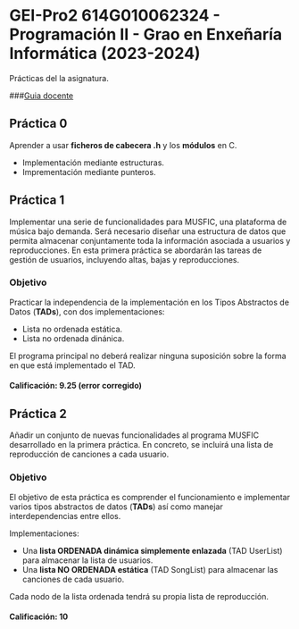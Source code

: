 # GEI-Pro2 614G010062324 - Programación II - Grao en Enxeñaría Informática (2023-2024)

Prácticas del la asignatura.

###[Guia docente](https://guiadocente.udc.es/guia_docent/index.php?centre=614&ensenyament=614G01&assignatura=614G01006&any_academic=2023_24)

## Práctica 0

Aprender a usar **ficheros de cabecera .h** y los **módulos** en C.
- Implementación mediante estructuras.
- Imprementación mediante punteros.

## Práctica 1

Implementar una serie de funcionalidades para MUSFIC, una plataforma de música bajo demanda. Será necesario diseñar una estructura de datos que permita almacenar conjuntamente toda la información asociada a usuarios y reproducciones. En esta primera práctica se abordarán las tareas de gestión de usuarios, incluyendo altas, bajas y reproducciones.

### Objetivo

Practicar la independencia de la implementación en los Tipos Abstractos de Datos (**TADs**), con dos implementaciones:

- Lista no ordenada estática.
- Lista no ordenada dinánica.

El programa principal no deberá realizar ninguna suposición sobre la forma en que está implementado el TAD.

#### Calificación: 9.25 (error corregido)

## Práctica 2

Añadir un conjunto de nuevas funcionalidades al programa MUSFIC desarrollado en la primera práctica. En concreto, se incluirá una lista de reproducción de canciones a cada usuario.

### Objetivo

El objetivo de esta práctica es comprender el funcionamiento e implementar varios tipos abstractos de datos (**TADs**) así como manejar interdependencias entre ellos.

Implementaciones:

- Una **lista ORDENADA dinámica simplemente enlazada** (TAD UserList) para almacenar la lista de usuarios.
- Una **lista NO ORDENADA estática** (TAD SongList) para almacenar las canciones de cada usuario.

Cada nodo de la lista ordenada tendrá su propia lista de
reproducción.

#### Calificación: 10
